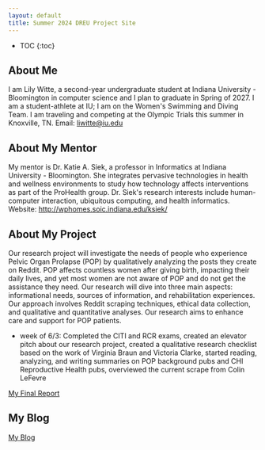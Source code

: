 ```yaml
---
layout: default
title: Summer 2024 DREU Project Site
---
```


* TOC
{:toc}

## About Me

I am Lily Witte, a second-year undergraduate student at Indiana University - Bloomington in computer science and I plan to graduate in Spring of 2027.  I am a student-athlete at IU; I am on the Women's Swimming and Diving Team. I am traveling and competing at the Olympic Trials this summer in Knoxville, TN.
Email: liwitte@iu.edu

## About My Mentor

My mentor is Dr. Katie A. Siek, a professor in Informatics at Indiana University - Bloomington. She integrates pervasive technologies in health and wellness environments to study how technology affects interventions as part of the ProHealth group. Dr. Siek's research interests include human-computer interaction, ubiquitous computing, and health informatics.
Website: http://wphomes.soic.indiana.edu/ksiek/

## About My Project

Our research project will investigate the needs of people who experience Pelvic Organ Prolapse (POP) by qualitatively analyzing the posts they create on Reddit. POP affects countless women after giving birth, impacting their daily lives, and yet most women are not aware of POP and do not get the assistance they need. Our research will dive into three main aspects: informational needs, sources of information, and rehabilitation experiences. Our approach involves Reddit scraping techniques, ethical data collection, and qualitative and quantitative analyses.  Our research aims to enhance care and support for POP patients.  
- week of 6/3: Completed the CITI and RCR exams, created an elevator pitch about our research project, created a qualitative research checklist based on the work of Virginia Braun and Victoria Clarke, started reading, analyzing, and writing summaries on POP background pubs and CHI Reproductive Health pubs, overviewed the current scrape from Colin LeFevre


[My Final Report](files/finalreport.pdf)

## My Blog

[My Blog](blog.html)
